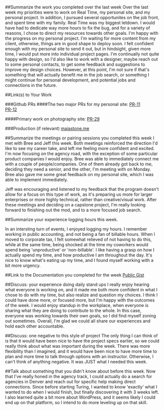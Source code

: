 ##Summarize the work you completed over the last week
Over the last week my priorities were to work on Real Time, my personal site, and my personal project. In addition, I pursued several opportunites on the job front, and spent time with my family. Real Time was my biggest letdown. I would have had to dedicate way more hours to fix the bug, and for a variety of reasons, I chose to direct my resources towards other goals. I'm happy with the progress on my personal project. I'm waiting for more content from my client, otherwise, things are in good shape to deploy soon. I felt confident enough with my personal site to send it out, but in hindsight, given more time, I would put more into individual project pages. I'm continually not quite happy with design, so I'd also like to work with a designer, maybe reach out to some personal contacts, to get some feedback and suggestions to improve my design choices. However, at this point, I'm not sure if that's something that will actually benefit me in the job search, or something I might continue for personal development, and potential jobs and connections in the future. 


##Link(s) to Your Work

###Github PRs
####The two major PRs for my personal site:
[PR-11](https://github.com/maiastone/maia-stone/pull/11)    
[PR-12](https://github.com/maiastone/maia-stone/pull/12)

####Primary work on photography site:
[PR-29](https://github.com/maiastone/keith-roberts/pull/29)

###Production (if relevant)
[maiastone.me](http://maiastone.me/)

##Summarize the meetings or pairing sessions you completed this week
I met with Bree and Jeff this week. Both meetings reinforced the direction I'd like to see my career take, and left me feeling more confident and excited. I'm now focusing on the agency road, with the exception of some particular product companies I would enjoy. Bree was able to immediately connect me with a couple of people/companies.  One of them already got back to me, deciding they need a senior, and the other, I'm meeting with on Monday. Bree also gave me some great feedback on my personal site, which I was able to implement immediately.    

Jeff was encouraging and listened to my feedback that the program doesn't allow for a focus on this type of work, as it's preparing us more for larger enterprises or more highly technical, rather than creative/visual work.  After these meetings and deciding on a capstone project, I'm really looking forward to finishing out the mod, and to a more focused job search.

##Summarize your experience logging hours this week.

In an intersting turn of events, I enjoyed logging my hours. I remember working in public accounting, and not being a fan of billable hours. When I moved to corporate tax, I felt somewhat relieved of not having to do this, while at the same time, being shocked at the time my coworkers would spend being 'unproductive' or 'non-billable'. I like having a grasp on how I actually spend my time, and how productive I am throughout the day. It's nice to know what's eating up my time, and I found myself working with a bit more urgency.   

##Link to the Documentation you completed for the week
[Public Gist](https://gist.github.com/maiastone/7ac4fab442d0335fc9a040d33f2a9a88)

##Discuss: your experience doing daily stand ups
I really enjoy hearing what everyone is working on, and it made me both more confident in what I chose to do with my time, but also realize and question my choices.  I think I could have done more, or focused more, but I'm happy with the outcomes of the week.  I would enjoy standup in the workplace, when everyone is sharing what they are doing to contribute to the whole.  In this case, everyone was working towards their own goals, so I did find myself zoning out sometimes.  Overall, I'm glad we could all share our experiences and hold each other accountable.

##Discuss: one negative to this style of project
The only thing I can think of is that it would have been nice to have the project specs earlier, so we could really think about what was important during the week.  There was more flexibility than I imagined, and it would have been nice to have more time to plan and more time to talk through options with an instructor.   Otherwise, I can't think of anything negative. It was JUST what I needed this week.

##Talk about something that you didn't know about before this week.
Now that I've really honed in the agency track, I could actually do a search for agencies in Denver and reach out for specific help making direct connections.  Since before starting Turing, I wanted to know 'exactly' what I wanted to do when I would finish, but finally discovering it with 3 weeks left. I also learned quite a bit more about WordPress, and it seems likely I could end up on that platform, so I intend to do more leveling up on that skill.   
